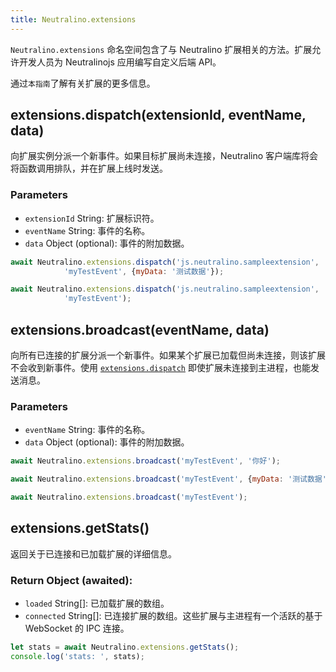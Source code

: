 ```yaml
---
title: Neutralino.extensions
---
```


`Neutralino.extensions` 命名空间包含了与 Neutralino 扩展相关的方法。扩展允许开发人员为 Neutralinojs 应用编写自定义后端 API。

通过`本指南`了解有关扩展的更多信息。


## extensions.dispatch(extensionId, eventName, data)
向扩展实例分派一个新事件。如果目标扩展尚未连接，Neutralino 客户端库将会将函数调用排队，并在扩展上线时发送。


### Parameters
- `extensionId` String: 扩展标识符。
- `eventName` String: 事件的名称。
- `data` Object (optional): 事件的附加数据。

```js
await Neutralino.extensions.dispatch('js.neutralino.sampleextension',
            'myTestEvent', {myData: '测试数据'});

await Neutralino.extensions.dispatch('js.neutralino.sampleextension',
            'myTestEvent');
```

## extensions.broadcast(eventName, data)
向所有已连接的扩展分派一个新事件。如果某个扩展已加载但尚未连接，则该扩展不会收到新事件。使用 [`extensions.dispatch`](#extensionsdispatchextensionid-eventname-data) 即使扩展未连接到主进程，也能发送消息。


### Parameters
- `eventName` String: 事件的名称。
- `data` Object (optional): 事件的附加数据。

```js
await Neutralino.extensions.broadcast('myTestEvent', '你好');

await Neutralino.extensions.broadcast('myTestEvent', {myData: '测试数据'});

await Neutralino.extensions.broadcast('myTestEvent');
```

## extensions.getStats()
返回关于已连接和已加载扩展的详细信息。

### Return Object (awaited):
- `loaded` String[]: 已加载扩展的数组。
- `connected` String[]: 已连接扩展的数组。这些扩展与主进程有一个活跃的基于 WebSocket 的 IPC 连接。

```js
let stats = await Neutralino.extensions.getStats();
console.log('stats: ', stats);
```
